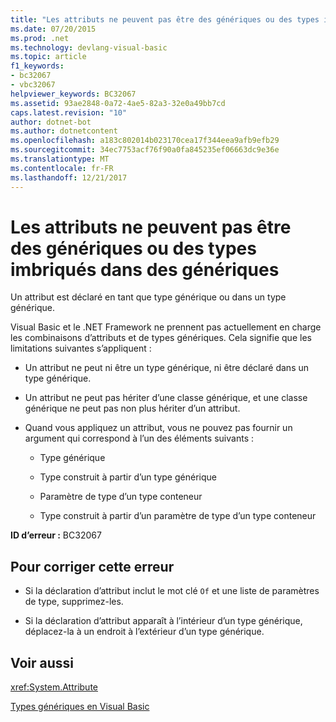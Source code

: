 ```yaml
---
title: "Les attributs ne peuvent pas être des génériques ou des types imbriqués dans des génériques"
ms.date: 07/20/2015
ms.prod: .net
ms.technology: devlang-visual-basic
ms.topic: article
f1_keywords:
- bc32067
- vbc32067
helpviewer_keywords: BC32067
ms.assetid: 93ae2848-0a72-4ae5-82a3-32e0a49bb7cd
caps.latest.revision: "10"
author: dotnet-bot
ms.author: dotnetcontent
ms.openlocfilehash: a183c802014b023170cea17f344eea9afb9efb29
ms.sourcegitcommit: 34ec7753acf76f90a0fa845235ef06663dc9e36e
ms.translationtype: MT
ms.contentlocale: fr-FR
ms.lasthandoff: 12/21/2017
---
```

# <a name="attributes-cannot-be-generics-or-types-nested-inside-generics"></a>Les attributs ne peuvent pas être des génériques ou des types imbriqués dans des génériques
Un attribut est déclaré en tant que type générique ou dans un type générique.  
  
 Visual Basic et le .NET Framework ne prennent pas actuellement en charge les combinaisons d’attributs et de types génériques. Cela signifie que les limitations suivantes s’appliquent :  
  
-   Un attribut ne peut ni être un type générique, ni être déclaré dans un type générique.  
  
-   Un attribut ne peut pas hériter d’une classe générique, et une classe générique ne peut pas non plus hériter d’un attribut.  
  
-   Quand vous appliquez un attribut, vous ne pouvez pas fournir un argument qui correspond à l’un des éléments suivants :  
  
    -   Type générique  
  
    -   Type construit à partir d’un type générique  
  
    -   Paramètre de type d’un type conteneur  
  
    -   Type construit à partir d’un paramètre de type d’un type conteneur  
  
 **ID d’erreur :** BC32067  
  
## <a name="to-correct-this-error"></a>Pour corriger cette erreur  
  
-   Si la déclaration d’attribut inclut le mot clé `Of` et une liste de paramètres de type, supprimez-les.  
  
-   Si la déclaration d’attribut apparaît à l’intérieur d’un type générique, déplacez-la à un endroit à l’extérieur d’un type générique.  
  
## <a name="see-also"></a>Voir aussi  
 <xref:System.Attribute>  
   
 [Types génériques en Visual Basic](../../visual-basic/programming-guide/language-features/data-types/generic-types.md)

